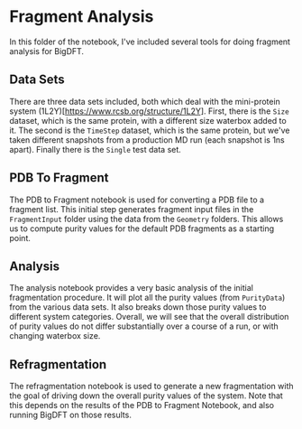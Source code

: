 # Fragment Analysis

In this folder of the notebook, I've included several tools for doing fragment
analysis for BigDFT. 

## Data Sets

There are three data sets included, both which deal with the mini-protein system
(1L2Y)[https://www.rcsb.org/structure/1L2Y]. First, there is the `Size` dataset,
which is the same protein, with a different size waterbox added to it. The second
is the `TimeStep` dataset, which is the same protein, but we've taken different
snapshots from a production MD run (each snapshot is 1ns apart). Finally there
is the `Single` test data set.

## PDB To Fragment

The PDB to Fragment notebook is used for converting a PDB file to a fragment list. This 
initial step generates fragment input files in the `FragmentInput` folder
using the data from the `Geometry` folders. This allows us to compute purity
values for the default PDB fragments as a starting point.

## Analysis

The analysis notebook provides a very basic analysis of the initial fragmentation
procedure. It will plot all the purity values (from `PurityData`) from the
various data sets. It also breaks down those purity values to different system
categories. Overall, we will see that the overall distribution of purity values do 
not differ substantially over a course of a run, or with changing waterbox size.

## Refragmentation

The refragmentation notebook is used to generate a new fragmentation with the goal
of driving down the overall purity values of the system. Note that this depends
on the results of the PDB to Fragment Notebook, and also running BigDFT on those
results.

